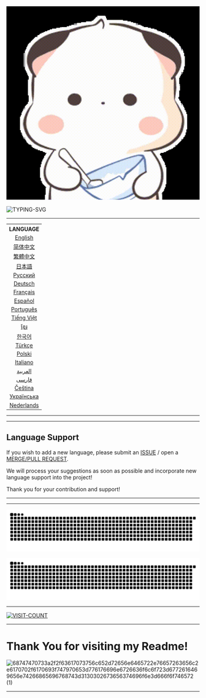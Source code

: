 <div align="center">
  <img src="assets/三团表情包.gif" alt="Go-Go-Go"/>
</div>

![TYPING-SVG](https://readme-typing-svg.demolab.com?font=Fira+Code&size=33&pause=1000&color=EBE912&width=999&lines=Hi+there+%F0%9F%91%8B%2C+Welcome+to+my+Page+%F0%9F%91%8B%2C+I'm+yyle88)

---

<div align="center">

<!-- 这是一个注释，它不会在渲染时显示出来，这是语言选择的起始位置 -->


<div style="text-align: center;">
<table style="margin: 0 auto; text-align: center;">
<tr><th><strong>LANGUAGE</strong></th></tr>
<tr><td><a href="README.md">English</a></td></tr>
<tr><td><a href="README.zh.md">简体中文</a></td></tr>
<tr><td><a href="locales/README.zh-Hant.md">繁體中文</a></td></tr>
<tr><td><a href="locales/README.ja.md">日本語</a></td></tr>
<tr><td><a href="locales/README.ru.md">Русский</a></td></tr>
<tr><td><a href="locales/README.de.md">Deutsch</a></td></tr>
<tr><td><a href="locales/README.fr.md">Français</a></td></tr>
<tr><td><a href="locales/README.es.md">Español</a></td></tr>
<tr><td><a href="locales/README.pt.md">Português</a></td></tr>
<tr><td><a href="locales/README.vi.md">Tiếng Việt</a></td></tr>
<tr><td><a href="locales/README.kh.md">ខ្មែរ</a></td></tr>
<tr><td><a href="locales/README.ko.md">한국어</a></td></tr>
<tr><td><a href="locales/README.tr.md">Türkçe</a></td></tr>
<tr><td><a href="locales/README.pl.md">Polski</a></td></tr>
<tr><td><a href="locales/README.it.md">Italiano</a></td></tr>
<tr><td><a href="locales/README.ar.md">العربية</a></td></tr>
<tr><td><a href="locales/README.fa.md">فارسی</a></td></tr>
<tr><td><a href="locales/README.cs.md">Čeština</a></td></tr>
<tr><td><a href="locales/README.uk.md">Українська</a></td></tr>
<tr><td><a href="locales/README.nl.md">Nederlands</a></td></tr>
</table>
</div>


<!-- 这是一个注释，它不会在渲染时显示出来，这是语言选择的终止位置 -->

</div>

---

---

## Language Support

If you wish to add a new language, please submit an [ISSUE](https://github.com/yyle88/yyle88/issues) / open a [MERGE/PULL REQUEST](https://github.com/yyle88/yyle88/pulls).

We will process your suggestions as soon as possible and incorporate new language support into the project!

Thank you for your contribution and support!

---

---

![github contribution grid snake animation](https://raw.githubusercontent.com/yyle88/yyle88/snake/github-contribution-grid-snake-dark.svg#gh-dark-mode-only)

![github contribution grid snake animation](https://raw.githubusercontent.com/yyle88/yyle88/snake/github-contribution-grid-snake.svg#gh-light-mode-only)

---

[![VISIT-COUNT](https://visitcount.itsvg.in/api?id=yyle88&label=profile-views&pretty=true)](https://visitcount.itsvg.in)

---

# Thank You for visiting my Readme!

![68747470733a2f2f63617073756c652d72656e6465722e76657263656c2e6170702f6170693f747970653d776176696e6726636f6c6f723d6772616469656e74266865696768743d3130302673656374696f6e3d666f6f746572 (1)](https://github.com/user-attachments/assets/e599b0c5-b812-4e11-908a-2bdec8c97c5f)

---
